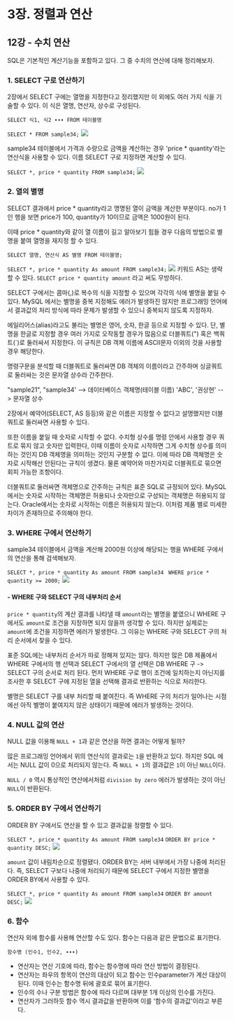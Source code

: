 # 3장. 정렬과 연산
## 12강 - 수치 연산

SQL은 기본적인 계산기능을 포함하고 있다. 그 중 수치의 연산에 대해 정리해보자.

### 1. SELECT 구로 연산하기

2장에서 SELECT 구에는 열명을 지정한다고 정리했지만 이 외에도 여러 가지 식을 기술할 수 있다. 이 식은 열명, 연산자, 상수로 구성된다.

`SELECT 식1, 식2 ∙∙∙ FROM 테이블명`

>
`SELECT * FROM sample34;`
![](https://images.velog.io/images/gshduet/post/88187c0b-f1b4-40b4-b60b-b81b5409c44e/image.png)

sample34 테이블에서 가격과 수량으로 금액을 계산하는 경우 'price * quantity'라는 연산식을 사용할 수 있다. 이름 SELECT 구로 지정하면 계산할 수 있다.

>
`SELECT *, price * quantity FROM sample34;`
![](https://images.velog.io/images/gshduet/post/3d61ba4a-b7ef-4be0-abe2-4101f7403a08/image.png)

### 2. 열의 별명

SELECT 결과에서 price * quantity라고 명명된 열이 금액을 계산한 부분이다. no가 1인 행을 보면 price가 100, quantity가 10이므로 금액은 1000원이 된다.

이때 price * quantity와 같이 열 이름이 길고 알아보기 힘들 경우 다음의 방법으로 별명을 붙여 열명을 재지정 할 수 있다.

`SELECT 열명, 연산식 AS 별명 FROM 테이블명;`

>
`SELECT *, price * quantity As amount FROM sample34;`
![](https://images.velog.io/images/gshduet/post/9db0a92b-3e5e-4db2-9490-757e2f562929/image.png)
키워드 AS는 생략할 수 있다. `SELECT price * quantity amount` 라고 써도 무방하다. 

SELECT 구에서는 콤마(,)로 복수의 식을 지정할 수 있으며 각각의 식에 별명을 붙일 수 있다. MySQL 에서는 별명을 중복 지정해도 에러가 발생하진 않지만 프로그래밍 언어에서 결과값의 처리 방식에 따라 문제가 발생할 수 있으니 중복되지 않도록 지정하자.

에일리어스(alias)라고도 불리는 별명은 영어, 숫자, 한글 등으로 지정할 수 있다. 단, 별명을 한글로 지정할 경우 여러 가지로 오작동할 경우가 많음으로 더블쿼트(") 혹은 백쿼트(\`)로 둘러싸서 지정한다. 이 규칙은 DB 객체 이름에 ASCII문자 이외의 것을 사용할 경우 해당한다.

명령구문을 분석할 때 더블쿼트로 둘러싸면 DB 객체의 이름이라고 간주하며 싱글쿼트로 둘러싸는 것은 문자열 상수라 간주한다.

>
"sample21", "sample34' --> 데이터베이스 객체명(테이블 이름)
'ABC', '권상현' --> 문자열 상수

2장에서 예약어(SELECT, AS 등등)와 같은 이름은 지정할 수 없다고 설명했지만 더블쿼트로 둘러싸면 사용할 수 있다.

또한 이름을 붙일 때 숫자로 시작할 수 없다. 수치형 상수를 명령 안에서 사용할 경우 쿼트로 묶지 않고 숫자만 입력한다, 이때 이름이 숫자로 시작하면 그게 수치형 상수를 의미하는 것인지 DB 객체명을 의미하는 것인지 구분할 수 없다. 이에 따라 DB 객체명은 숫자로 시작해선 안된다는 규칙이 생겼다. 물론 예약어와 마찬가지로 더블쿼트로 묶으면 회피 가능한 조항이다.

더블쿼트로 둘러싸면 객체명으로 간주하는 규칙은 표준 SQL로 규정되어 있다. MySQL에서는 숫자로 시작하는 객체명은 허용되나 숫자만으로 구성되는 객체명은 허용되지 않는다. Oracle에서는 숫자로 시작하는 이름은 허용되지 않는다. 이처럼 제품 별로 미세한 차이가 존재하므로 주의해야 한다. 

### 3. WHERE 구에서 연산하기

sample34 테이블에서 금액을 계산해 2000원 이상에 해당되는 행을 WHERE 구에서의 연산을 통해 검색해보자.

>
`SELECT *, price * quantity As amount FROM sample34`
`
WHERE price * quantity >= 2000;`
![](https://images.velog.io/images/gshduet/post/c7206aa5-aa8c-402f-8b84-74453c1ac791/image.png)

#### - WHERE 구와 SELECT 구의 내부처리 순서

`price * quantity`의 계산 결과를 나타낼 때 `amount`라는 별명을 붙였으니 WHERE 구에서도 `amount`로 조건을 지정하면 되지 않을까 생각할 수 있다. 하지만 실제로는 `amount`에 조건을 지정하면 에러가 발생한다. 그 이유는 WHERE 구와 SELECT 구의 처리 순서에서 찾을 수 있다.

표준 SQL에는 내부처리 순서가 따로 정해져 있지는 않다. 하지만 많은 DB 제품에서 WHERE 구에서의 행 선택과 SELECT 구에서의 열 선택은 DB WHERE 구 -> SELECT 구의 순서로 처리 된다. 먼저 WHERE 구로 행이 조건에 일치하는지 아닌지를 조사한 후 SELECT 구에 지정된 열을 선택해 결과로 반환하는 식으로 처리한다.

별명은 SELECT 구를 내부 처리할 때 붙여진다. 즉 WHERE 구의 처리가 일어나는 시점에선 아직 별명이 붙여지지 않은 상태이기 때문에 에러가 발생하는 것이다.

### 4. NULL 값의 연산

NULL 값을 이용해 `NULL + 1`과 같은 연산을 하면 결과는 어떻게 될까?

많은 프로그래밍 언어에서 위의 연산식의 결과로는 `1`을 반환하고 있다. 하지만 SQL 에서는 NULL 값이 0으로 처리되지 않는다. 즉 `NULL + 1`의 결과값은 `1`이 아닌 `NULL`이다.

`NULL / 0` 역시 통상적인 연산에서처럼 `division by zero` 에러가 발생하는 것이 아닌 `NULL`이 반환된다.

### 5. ORDER BY 구에서 연산하기

ORDER BY 구에서도 연산을 할 수 있고 결과값을 정렬할 수 있다.

>
`SELECT *, price * quantity As amount FROM sample34`
`ORDER BY price * quantity DESC;`
![](https://images.velog.io/images/gshduet/post/72081c52-5e84-43a7-b41a-06ba3ef3be62/image.png)

`amount` 값이 내림차순으로 정렬됐다. ORDER BY는 서버 내부에서 가장 나중에 처리된다. 즉, SELECT 구보다 나중에 처리되기 때문에 SELECT 구에서 지정한 별명을 ORDER BY에서 사용할 수 있다.

>
`SELECT *, price * quantity As amount FROM sample34`
`ORDER BY amount DESC;`
![](https://images.velog.io/images/gshduet/post/cb82d411-74bd-46ea-a41f-17346a9e827c/image.png)

### 6. 함수

연산자 외에 함수를 사용해 연산할 수도 있다. 함수는 다음과 같은 문법으로 표기한다.

`함수명 (인수1, 인수2, ∙∙∙)`

* 연산자는 연산 기호에 따라, 함수는 함수명에 따라 연산 방법이 결정된다. 
* 연산자는 좌우의 항목이 연산의 대상이 되고 함수는 인수parameter가 계산 대상이 된다. 이때 인수는 함수명 뒤에 괄호로 묶어 표기한다. 
* 인수의 수나 구분 방법은 함수에 따라 다르며 대부분 1개 이상의 인수를 가진다.
* 연산자가 그러하듯 함수 역시 결과값을 반환하며 이를 '함수의 결과값'이라고 부른다.